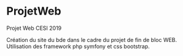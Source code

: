 # ProjetWeb
Projet Web CESI 2019

Création du site du bde dans le cadre du projet de fin de bloc WEB.
Utilisation des framework php symfony et css bootstrap.

